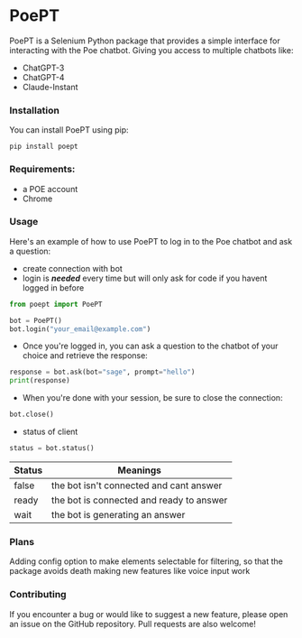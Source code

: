 # PoePT
PoePT is a Selenium Python package that provides a simple interface for interacting with the Poe chatbot.
Giving you access to multiple chatbots like:
- ChatGPT-3
- ChatGPT-4
- Claude-Instant 

### Installation
You can install PoePT using pip:
```
pip install poept
```

### Requirements:
- a POE account
- Chrome

### Usage
Here's an example of how to use PoePT to log in to the Poe chatbot and ask a question:

- create connection with bot
- login is ***needed*** every time but will only ask for code if you havent logged in before
```python
from poept import PoePT

bot = PoePT()
bot.login("your_email@example.com") 
```
- Once you're logged in, you can ask a question to the chatbot of your choice and retrieve the response:

```python
response = bot.ask(bot="sage", prompt="hello")
print(response)
```
- When you're done with your session, be sure to close the connection:

```python
bot.close()
```
- status of client

```python
status = bot.status()
```
| Status | Meanings                                 |
|--------|------------------------------------------|
| false  | the bot isn't connected and cant answer  |
| ready  | the bot is connected and ready to answer |
| wait   | the bot is generating an answer          |

### Plans
Adding config option to make elements selectable for filtering, so that the package avoids death making new features like voice input work

### Contributing 
If you encounter a bug or would like to suggest a new feature, please open an issue on the GitHub repository. Pull requests are also welcome!
